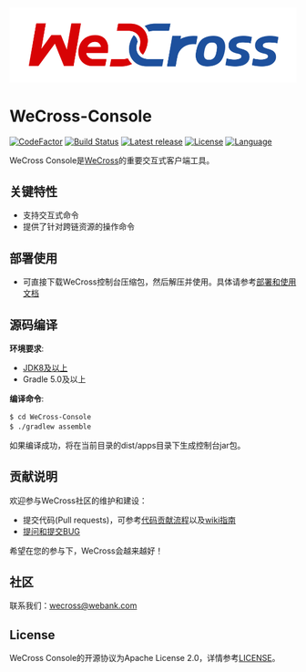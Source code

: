 ![](docs/images/menu_logo_wecross.svg)

# WeCross-Console

[![CodeFactor](https://www.codefactor.io/repository/github/webankblockchain/WeCross-Console/badge)](https://www.codefactor.io/repository/github/webankblockchain/WeCross-Console) [![Build Status](https://travis-ci.org/WeBankBlockchain/WeCross-Console.svg?branch=dev)](https://travis-ci.org/WeBankBlockchain/WeCross-Console) [![Latest release](https://img.shields.io/github/release/WeBankBlockchain/WeCross-Console.svg)](https://github.com/WeBankBlockchain/WeCross-Console/releases/latest)
[![License](https://img.shields.io/github/license/WeBankBlockchain/WeCross-Console)](https://www.apache.org/licenses/LICENSE-2.0) [![Language](https://img.shields.io/badge/Language-Java-blue.svg)](https://www.java.com)

WeCross Console是[WeCross](https://github.com/WeBankBlockchain/WeCross)的重要交互式客户端工具。

## 关键特性

- 支持交互式命令
- 提供了针对跨链资源的操作命令

## 部署使用

* 可直接下载WeCross控制台压缩包，然后解压并使用。具体请参考[部署和使用文档](https://wecross.readthedocs.io/zh_CN/latest/docs/tutorial/networks.html#id11)

## 源码编译

**环境要求**:

  - [JDK8及以上](https://www.oracle.com/java/technologies/javase-downloads.html)
  - Gradle 5.0及以上

**编译命令**:

```bash
$ cd WeCross-Console
$ ./gradlew assemble
```

如果编译成功，将在当前目录的dist/apps目录下生成控制台jar包。

## 贡献说明

欢迎参与WeCross社区的维护和建设：

- 提交代码(Pull requests)，可参考[代码贡献流程](CONTRIBUTING.md)以及[wiki指南](https://github.com/WeBankBlockchain/WeCross/wiki/%E8%B4%A1%E7%8C%AE%E4%BB%A3%E7%A0%81)
- [提问和提交BUG](https://github.com/WeBankBlockchain/WeCross-Console/issues/new)

希望在您的参与下，WeCross会越来越好！

## 社区
联系我们：wecross@webank.com

## License

WeCross Console的开源协议为Apache License 2.0，详情参考[LICENSE](./LICENSE)。
